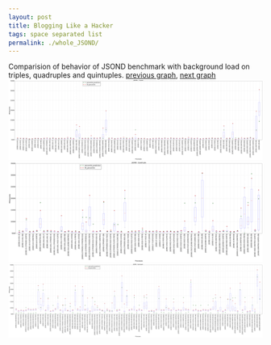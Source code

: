 ```yaml
---
layout: post
title: Blogging Like a Hacker
tags: space separated list
permalink: ./whole_JSOND/
---
```


Comparision of behavior of JSOND benchmark with background load on triples, quadruples and quintuples.
[previous graph](./whole_H/), [next graph](./whole_K/)
<img src="./images/triple/JSOND_box.png" alt="graph figure"><img src="./images/quadruple/JSOND_box.png" alt="graph figure"><img src="./images/quintuple/JSOND_box.png" alt="graph figure">